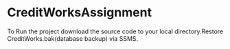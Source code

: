 # CreditWorksAssignment

To Run the project download the source code to your local directory.Restore CreditWorks.bak(database backup) via SSMS.
